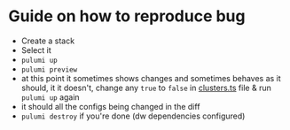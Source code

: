 # Guide on how to reproduce bug

- Create a stack
- Select it
- `pulumi up`
- `pulumi preview`
- at this point it sometimes shows changes and sometimes behaves as it should, it it doesn't, change any `true` to `false` in [clusters.ts](clusters.ts#L12) file & run `pulumi up` again
- it should all the configs being changed in the diff
- `pulumi destroy` if you're done (dw dependencies configured)
